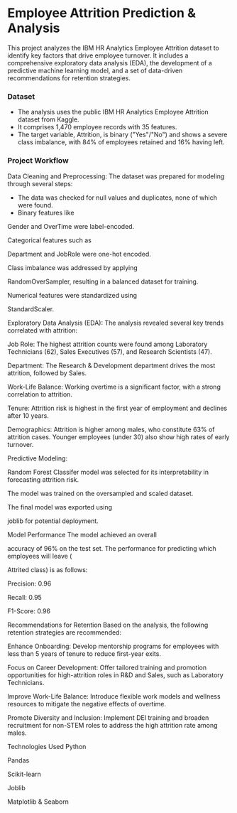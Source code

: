 # Employee Attrition Prediction & Analysis
This project analyzes the IBM HR Analytics Employee Attrition dataset to identify key factors that drive employee turnover. It includes a comprehensive exploratory data analysis (EDA), the development of a predictive machine learning model, and a set of data-driven recommendations for retention strategies.


### Dataset 
- The analysis uses the public IBM HR Analytics Employee Attrition dataset from Kaggle.
- It comprises 1,470 employee records with 35 features.
- The target variable, Attrition, is binary ("Yes"/"No") and shows a severe class imbalance, with 84% of employees retained and 16% having left.

### Project Workflow
Data Cleaning and Preprocessing: The dataset was prepared for modeling through several steps:
- The data was checked for null values and duplicates, none of which were found.
- Binary features like 

Gender and OverTime were label-encoded.

Categorical features such as 

Department and JobRole were one-hot encoded.

Class imbalance was addressed by applying 

RandomOverSampler, resulting in a balanced dataset for training.

Numerical features were standardized using 

StandardScaler.

Exploratory Data Analysis (EDA): The analysis revealed several key trends correlated with attrition:


Job Role: The highest attrition counts were found among Laboratory Technicians (62), Sales Executives (57), and Research Scientists (47).


Department: The Research & Development department drives the most attrition, followed by Sales.


Work-Life Balance: Working overtime is a significant factor, with a strong correlation to attrition.


Tenure: Attrition risk is highest in the first year of employment and declines after 10 years.


Demographics: Attrition is higher among males, who constitute 63% of attrition cases. Younger employees (under 30) also show high rates of early turnover.


Predictive Modeling:

Random Forest Classifer model was selected for its interpretability in forecasting attrition risk.

The model was trained on the oversampled and scaled dataset.

The final model was exported using 

joblib for potential deployment.

Model Performance
The model achieved an overall 

accuracy of 96% on the test set. The performance for predicting which employees will leave (

Attrited class) is as follows:

Precision: 0.96 

Recall: 0.95 

F1-Score: 0.96 

Recommendations for Retention
Based on the analysis, the following retention strategies are recommended:


Enhance Onboarding: Develop mentorship programs for employees with less than 5 years of tenure to reduce first-year exits.


Focus on Career Development: Offer tailored training and promotion opportunities for high-attrition roles in R&D and Sales, such as Laboratory Technicians.


Improve Work-Life Balance: Introduce flexible work models and wellness resources to mitigate the negative effects of overtime.


Promote Diversity and Inclusion: Implement DEI training and broaden recruitment for non-STEM roles to address the high attrition rate among males.

Technologies Used
Python

Pandas

Scikit-learn

Joblib

Matplotlib & Seaborn
